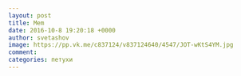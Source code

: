 ```yaml
--- 
layout: post 
title: Mem 
date: 2016-10-8 19:20:18 +0000 
author: svetashov 
image: https://pp.vk.me/c837124/v837124640/4547/JOT-wKtS4YM.jpg
comment: 
categories: петухи
---
```

